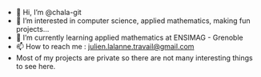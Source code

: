 - 👋 Hi, I’m @chala-git
- 👀 I’m interested in computer science, applied mathematics, making fun projects...
- 🌱 I’m currently learning applied mathematics at ENSIMAG - Grenoble
- 📫 How to reach me : julien.lalanne.travail@gmail.com
- Most of my projects are private so there are not many interesting things to see here.

<!---
chala-git/chala-git is a ✨ special ✨ repository because its `README.md` (this file) appears on your GitHub profile.
You can click the Preview link to take a look at your changes.
--->
